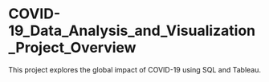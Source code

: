 # COVID-19_Data_Analysis_and_Visualization_Project_Overview
This project explores the global impact of COVID-19 using SQL and Tableau.
